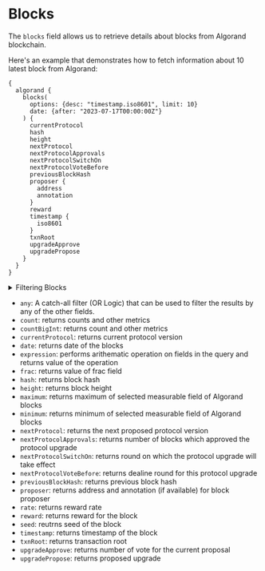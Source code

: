 # Blocks

The `blocks` field allows us to retrieve details about blocks from Algorand blockchain.

Here's an example that demonstrates how to fetch information about 10 latest block from Algorand:

```
{
  algorand {
    blocks(
      options: {desc: "timestamp.iso8601", limit: 10}
      date: {after: "2023-07-17T00:00:00Z"}
    ) {
      currentProtocol
      hash
      height
      nextProtocol
      nextProtocolApprovals
      nextProtocolSwitchOn
      nextProtocolVoteBefore
      previousBlockHash
      proposer {
        address
        annotation
      }
      reward
      timestamp {
        iso8601
      }
      txnRoot
      upgradeApprove
      upgradePropose
    }
  }
}
```

<details>
<summary>Filtering Blocks</summary>

Blocks can be filtered using the following arguments:

- `any`: A catch-all filter (OR Logic) that can be used to filter the results by any of the other fields.
- `blockHash`: Filter by block hash
- `blockReward`: Filter by block reward
- `currentProtocol`: Filter by current protocol of the block
- `date`: Filter by date on which block is produced
- `height`: Filter by height of the block
- `nextProtocol`: Filter by next protocol of the block
- `options`: Filter returned data by ordering, limiting, and constraining it.
- `proposer`: Filter by address block proposer or list
- `time`: Filter by selecting the date in a range, list or just date

</details>

- `any`: A catch-all filter (OR Logic) that can be used to filter the results by any of the other fields.
- `count`: returns counts and other metrics
- `countBigInt`: returns count and other metrics 
- `currentProtocol`: returns current protocol version
- `date`: returns date of the blocks
- `expression`: performs arithematic operation on fields in the query and returns value of the operation
- `frac`: returns value of frac field
- `hash`: returns block hash
- `height`: returns block height
- `maximum`: returns maximum of selected measurable field of Algorand blocks
- `minimum`: returns minimum of selected measurable field of Algorand blocks
- `nextProtocol`: returns the next proposed protocol version
- `nextProtocolApprovals`: returns number of blocks which approved the protocol upgrade
- `nextProtocolSwitchOn`: returns round on which the protocol upgrade will take effect
- `nextProtocolVoteBefore`: returns dealine round for this protocol upgrade
- `previousBlockHash`: returns previous block hash
- `proposer`: returns address and annotation (if available) for block proposer 
- `rate`: returns reward rate
- `reward`: returns reward for the block
- `seed`: reutrns seed of the block
- `timestamp`: returns timestamp of the block
- `txnRoot`: returns transaction root
- `upgradeApprove`: returns number of vote for the current proposal
- `upgradePropose`: returns proposed upgrade